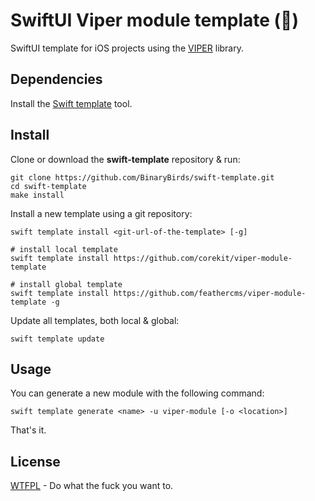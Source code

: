 # SwiftUI Viper module template (🐍)

SwiftUI template for iOS projects using the [VIPER](https://github.com/CoreKit/VIPER) library.

## Dependencies

Install the [Swift template](https://github.com/BinaryBirds/swift-template) tool.

## Install

Clone or download the **swift-template** repository & run:

```shell
git clone https://github.com/BinaryBirds/swift-template.git
cd swift-template
make install
```

Install a new template using a git repository:
``` 
swift template install <git-url-of-the-template> [-g]

# install local template
swift template install https://github.com/corekit/viper-module-template

# install global template
swift template install https://github.com/feathercms/viper-module-template -g
```
Update all templates, both local & global:
```shell
swift template update
```

## Usage

You can generate a new module with the following command:

```shell
swift template generate <name> -u viper-module [-o <location>]
```

That's it.

## License

[WTFPL](LICENSE) - Do what the fuck you want to.

